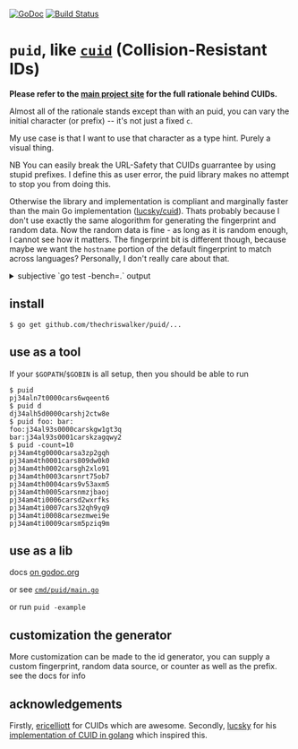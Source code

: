 [![GoDoc](https://godoc.org/github.com/thechriswalker/puid?status.svg)](http://godoc.org/github.com/thechriswalker/puid) [![Build Status](https://travis-ci.org/thechriswalker/puid.svg?branch=master)](https://travis-ci.org/thechriswalker/puid) 

# `puid`, like [`cuid`](https://github.com/ericelliott/cuid) (Collision-Resistant IDs)

**Please refer to the [main project site](http://usecuid.org) for the full rationale behind CUIDs.**

Almost all of the rationale stands except than with an puid, you can vary the initial character (or prefix) -- it's not just a fixed `c`.

My use case is that I want to use that character as a type hint. Purely
a visual thing. 

NB You can easily break the URL-Safety that CUIDs guarrantee by using stupid prefixes. I define this as user error, the puid library makes no attempt to stop you from doing this.

Otherwise the library and implementation is compliant and marginally faster than the main Go implementation ([lucsky/cuid](https://github.com/lucsky/cuid)). Thats probably because I don't use exactly the same alogorithm for generating the fingerprint and random data. Now the random data is fine - as long as it is random enough, I cannot see how it matters. The fingerprint bit
is different though, because maybe we want the `hostname` portion of the default fingerprint to match across languages? Personally, I don't really care about that.

<details>
    <summary>subjective `go test -bench=.` output</summary>

#### Run on my laptop, pinch of salt necessary

`Benchmark_LucskyCuid*` imports [lucsky/cuid](https://github.com/lucsky/cuid) from `"github.com/lucsky/cuid"` for the `tip` and `"gopkg.in/lucsky/cuid.v1"` for `v1`.

```
$  go test -run=XXX -bench=.
Benchmark_PuidString         3000000           417 ns/op
Benchmark_PuidBytes          5000000           367 ns/op
Benchmark_PuidAppendBytes    5000000           354 ns/op
Benchmark_PuidInCuidMode     3000000           413 ns/op
Benchmark_LucskyCuidV1       3000000           559 ns/op
Benchmark_LucskyCuidTip      3000000           562 ns/op
PASS
ok      github.com/thechriswalker/puid  12.193s
```

Event more reason to question this is that technically `Benchmark_PuidString` and `Benchmark_PuidInCuidMode` are doing exactly the same work...

Also, **~500ns is not very long.**
</details>

## install

```
$ go get github.com/thechriswalker/puid/...
```



## use as a tool

If your `$GOPATH`/`$GOBIN` is all setup, then you should be able to run

```
$ puid
pj34aln7t0000cars6wqeent6
$ puid d
dj34alh5d0000carshj2ctw8e
$ puid foo: bar:
foo:j34al93s0000carskgw1gt3q
bar:j34al93s0001carskzagqwy2
$ puid -count=10
pj34am4tg0000carsa3zp2gqh
pj34am4th0001cars809dw0k0
pj34am4th0002carsgh2xlo91
pj34am4th0003carsnrt75ob7
pj34am4th0004cars9v53axm5
pj34am4th0005carsnmzjbaoj
pj34am4ti0006carsd2wxrfks
pj34am4ti0007cars32qh9yq9
pj34am4ti0008carsezmwei9e
pj34am4ti0009carsm5pziq9m
``` 

## use as a lib

docs [on godoc.org](https://godoc.org/github.com/thechriswalker/puid)

or see [`cmd/puid/main.go`](cmd/puid/main.go)

or run `puid -example`

## customization the generator

More customization can be made to the id generator, you can supply a custom fingerprint, random data source, or counter as well as the prefix. see the docs for info

## acknowledgements

Firstly, [ericelliott](https://github.com/ericelliott) for CUIDs which are awesome.
Secondly, [lucsky](https://github.com/lucsky) for his [implementation of CUID in golang](https://github.com/lucsky/cuid) which inspired this.
